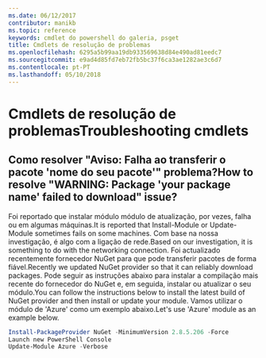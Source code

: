 ```yaml
---
ms.date: 06/12/2017
contributor: manikb
ms.topic: reference
keywords: cmdlet do powershell do galeria, psget
title: Cmdlets de resolução de problemas
ms.openlocfilehash: 6295a5b99aa19db933569638d84e490ad81eedc7
ms.sourcegitcommit: e9ad4d85fd7eb72fb5bc37f6ca3ae1282ae3c6d7
ms.contentlocale: pt-PT
ms.lasthandoff: 05/10/2018
---
```

# <a name="troubleshooting-cmdlets"></a><span data-ttu-id="9e98a-103">Cmdlets de resolução de problemas</span><span class="sxs-lookup"><span data-stu-id="9e98a-103">Troubleshooting cmdlets</span></span>

## <a name="how-to-resolve-warning-package-your-package-name-failed-to-download-issue"></a><span data-ttu-id="9e98a-104">Como resolver "Aviso: Falha ao transferir o pacote 'nome do seu pacote'" problema?</span><span class="sxs-lookup"><span data-stu-id="9e98a-104">How to resolve "WARNING: Package 'your package name' failed to download" issue?</span></span>

<span data-ttu-id="9e98a-105">Foi reportado que instalar módulo módulo de atualização, por vezes, falha ou em algumas máquinas.</span><span class="sxs-lookup"><span data-stu-id="9e98a-105">It is reported that Install-Module or Update-Module sometimes fails on some machines.</span></span>
<span data-ttu-id="9e98a-106">Com base na nossa investigação, é algo com a ligação de rede.</span><span class="sxs-lookup"><span data-stu-id="9e98a-106">Based on our investigation, it is something to do with the networking connection.</span></span>
<span data-ttu-id="9e98a-107">Foi actualizado recentemente fornecedor NuGet para que pode transferir pacotes de forma fiável.</span><span class="sxs-lookup"><span data-stu-id="9e98a-107">Recently we updated NuGet provider so that it can reliably download packages.</span></span>
<span data-ttu-id="9e98a-108">Pode seguir as instruções abaixo para instalar a compilação mais recente do fornecedor do NuGet e, em seguida, instalar ou atualizar o seu módulo.</span><span class="sxs-lookup"><span data-stu-id="9e98a-108">You can follow the instructions below to install the latest build of NuGet provider and then install or update your module.</span></span>
<span data-ttu-id="9e98a-109">Vamos utilizar o módulo de 'Azure' como um exemplo abaixo.</span><span class="sxs-lookup"><span data-stu-id="9e98a-109">Let's use 'Azure' module as an example below.</span></span>

```powershell
Install-PackageProvider NuGet -MinimumVersion 2.8.5.206 -Force
Launch new PowerShell Console
Update-Module Azure -Verbose
```